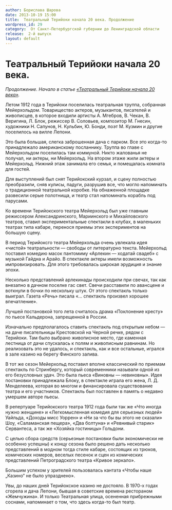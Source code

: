 ```yaml
---
author: Борислава Шарова
date: 2013-10-19 15:00
title:  Театральный Терийоки начала 20 века. Продолжение
wordpress_id: 29
category:  От Санкт-Петербургской губернии до Ленинградской области
release:  2-й выпуск
layout: default
---
```


# Театральный Терийоки начала 20 века.

_Продолжение. Начало в статье [«Театральный Терийоки начала 20 века»](http://journal.komedianty.com/teatralnyy-teriyoki-nachala-20-veka/)._

Летом 1912 года в Терийоки поселилась театральная труппа, собранная Мейерхольдом. Товарищество актеров, музыкантов, писателей и живописцев, в которое входили артисты А. Мгебров, В. Чекан, В. Веригина, Л. Блок, режиссер В. Соловьев, композитор М. Гнесин, художники Н. Сапунов, Н. Кульбин, Ю. Бонди, поэт М. Кузмин и другие поселилось на вилле Лепони.

Это была большая, слегка заброшенная дача с парком. Все это когда-то принадлежало американскому посланнику. Труппа во главе с Мейерхольдом поселилась там коммуной. Никто жалованья не получал, ни актеры, ни Мейерхольд. На втором этаже жили актеры и Мейерхольд. Нижний этаж занимала его семья, и помещалась комната для гостей.

Для выступлений был снят Терийокский курзал, и сцену полностью преобразили, сняв кулисы, падуги, разрушив все, что могло напоминать о традиционной театральной коробке. На обнаженной площадке развесили серые полотнища, и театр стал напоминать корабль под парусами.


Ко времени Терийокского театра Мейерхольд был уже главным режиссером Александринского, Мариинского и Михайловского театров, ставил экспериментальные спектакли в клубах, в маленьких театрах типа кабаре, перенося приемы этих экспериментов на большую сцену.

В период Терийоксго театра Мейерхольда очень увлекала идея «чистой» театральности — свободы от литературно текста. Мейерхольд поставил комедию масок пантомиму «Арлекин — ходатай свадеб» с музыкой Гайдна и Арайо. В спектакле актеры имели возможность импровизировать. Для этого требовалась широкая эрудиция и знание эпохи.

Несколько представлений арлекинады происходили при свечах, так как внезапно в дачном поселке гас свет. Свечи расставили по авансцене и воткнули в бочки по нескольку штук. От этого спектакль только выиграл. Газета «Речь» писала «… спектакль произвел хорошее впечатление».

Лучшей постановкой того лета считалось драма «Поклонение кресту» по пьесе Кальдерона, запрещенной в России.

Изначально предполагалось ставить спектакль под открытым небом — на даче писательницы Крестовской на Черной речке, рядом с Терийоки. Там было выбрано живописное место, где каменная лестница от дачи спускалась к полям и живописным равнинам. Но реализовать это не удалось, и спектакль, как и все остальные, игрался в зале казино на берегу Финского залива.

В тот же сезон Мейерхольд поставил вполне классический по приемам спектакль по Стринбергу, который современники называли одной из его безусловных удач. Это была пьеса «Виновны — невиновны». Идея постановки принадлежала Блоку, в спектакле играла его жена, Л. Д. Менделеева, которая во многом и финансировала существование театра и его участников. Спектакль был поставлен в память о недавно умершем авторе пьесы.

В репертуаре Терийокского театра 1912 года были так же «Что иногда нужно женщине» и «Легкомысленная комедия для серьезных людей» Уайльда, «Доходы мисс Уоррен» и «Ни за что бы вы этого не сказали» Шоу, «Саламанская пещера», «Два болтуна» и «Ревнивый старик» Сервантеса, а так же «Хозяйка гостиницы» Гольдони.

С целью сбора средств (серьезные постановки были экономически не особенно успешны) к концу сезона было решено дать несколько представлений в модном тогда стиле кабаре, состоящих из трюков, комических номеров, веселых песенок и сцен из комических представлений Петроградского театра «Кривое зеркало».

Большим успехом у зрителей пользовалась кантата «Чтобы наше „Казино“ не было упразднено».

Увы, до наших дней Терийокское казино не достояло. В 1970-х годах сгорела и дача Лепони, бывшая в советские времена рестораном «Жемчужина». И только Театральная улица, осененная прибрежными соснами, напоминает о том, что здесь когда-то был театр.
